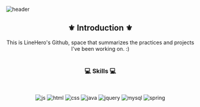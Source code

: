 ![header](https://capsule-render.vercel.app/api?type=waving&color=auto&height=250&section=header&text=LineHero's%20Github&fontSize=80&animation=fadeIn)

## <div align="center"> ⚜ Introduction ⚜ </div>

<div align="center"> This is LineHero's Github, space that summarizes the practices and projects I've been working on. :)</div>

<br/>

### <div align="center"> 💻 Skills 💻 </div>

<br/>

<div align="center">
  
![js](https://img.shields.io/badge/JavaScript-F7DF1E?style=for-the-badge&logo=JavaScript&logoColor=white)
![html](https://img.shields.io/badge/HTML5-E34F26?style=for-the-badge&logo=html5&logoColor=white)
![css](https://img.shields.io/badge/CSS3-1572B6?style=for-the-badge&logo=css3&logoColor=white)
![java](https://img.shields.io/badge/Java-ED8B00?style=for-the-badge&logo=openjdk&logoColor=white)
![jquery](https://img.shields.io/badge/jQuery-0769AD?style=for-the-badge&logo=jquery&logoColor=white)
![mysql](https://img.shields.io/badge/MySQL-00000F?style=for-the-badge&logo=mysql&logoColor=white)
![spring](https://img.shields.io/badge/Spring-6DB33F?style=for-the-badge&logo=spring&logoColor=white)
</div>
<!--
**LineHero/LineHero** is a ✨ _special_ ✨ repository because its `README.md` (this file) appears on your GitHub profile.

Here are some ideas to get you started:

- 🔭 I’m currently working on ...
- 🌱 I’m currently learning ...
- 👯 I’m looking to collaborate on ...
- 🤔 I’m looking for help with ...
- 💬 Ask me about ...
- 📫 How to reach me: ...
- 😄 Pronouns: ...
- ⚡ Fun fact: ...
-->

<!-- 주석 --><!--글씨강조 ** ** / 줄바꿈 <br> 스페이스바 2번 잇앙-->

<!-- 인사말 -->

<!-- 나에 대한 설명 -->

<!-- 연락 정보 -->

<!-- 관심분야 -->

<!-- 최근 프로젝트 -->

<!-- 사용할 수 있는 언어 및 툴 -->

<!-- 기타 (github 통계) -->

<!-- 기타 (github 사용 언어 그래프) -->

<!-- 방문자수 -->

